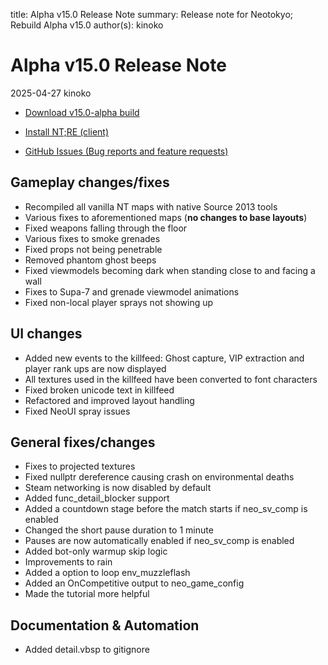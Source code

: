 title: Alpha v15.0 Release Note
summary: Release note for Neotokyo; Rebuild Alpha v15.0
author(s): kinoko

# Alpha v15.0 Release Note
2025-04-27 kinoko

* [Download v15.0-alpha build](https://github.com/NeotokyoRebuild/neo/releases/tag/v15-alpha)

* [Install NT;RE (client)](/guide/install/)
* [GitHub Issues (Bug reports and feature requests)](https://github.com/NeotokyoRebuild/neo/issues)

## Gameplay changes/fixes

* Recompiled all vanilla NT maps with native Source 2013 tools 
* Various fixes to aforementioned maps (**no changes to base layouts**)
* Fixed weapons falling through the floor
* Various fixes to smoke grenades
* Fixed props not being penetrable
* Removed phantom ghost beeps
* Fixed viewmodels becoming dark when standing close to and facing a wall
* Fixes to Supa-7 and grenade viewmodel animations
* Fixed non-local player sprays not showing up

## UI changes

* Added new events to the killfeed: Ghost capture, VIP extraction and player rank ups are now displayed
* All textures used in the killfeed have been converted to font characters
* Fixed broken unicode text in killfeed 
* Refactored and improved layout handling
* Fixed NeoUI spray issues

## General fixes/changes

* Fixes to projected textures
* Fixed nullptr dereference causing crash on environmental deaths
* Steam networking is now disabled by default
* Added func\_detail\_blocker support
* Added a countdown stage before the match starts if neo\_sv\_comp is enabled
* Changed the short pause duration to 1 minute
* Pauses are now automatically enabled if neo\_sv\_comp is enabled
* Added bot-only warmup skip logic
* Improvements to rain
* Added a option to loop env_muzzleflash
* Added an OnCompetitive output to neo\_game\_config
* Made the tutorial more helpful

## Documentation & Automation
* Added detail.vbsp to gitignore
